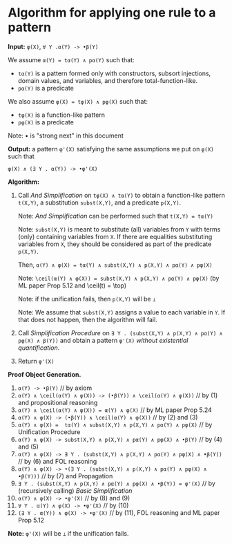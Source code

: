 Algorithm for applying one rule to a pattern
============================================

**Input:** `φ(X)`, `∀ Y .α(Y) -> •β(Y)`

We assume `α(Y) = tα(Y) ∧ pα(Y)` such that:

- `tα(Y)` is a pattern formed only with constructors, subsort injections,
  domain values, and variables, and therefore total-function-like.
- `pα(Y)` is a predicate

We also assume `φ(X) = tφ(X) ∧ pφ(X)` such that:

- `tφ(X)` is a function-like pattern
- `pφ(X)` is a predicate

Note: • is "strong next" in this document

**Output:** a pattern `φ'(X)` satisfying the same assumptions we put on
  `φ(X)` such that
```
φ(X) ∧ (∃ Y . α(Y)) -> •φ'(X)
```

**Algorithm:**

1. Call *And Simplification* on `tφ(X) ∧ tα(Y)` to obtain a function-like
   pattern `t(X,Y)`, a substitution `subst(X,Y)`, and a predicate `p(X,Y)`.

   Note: *And Simplification* can be performed such that `t(X,Y) = tα(Y)`

   Note: `subst(X,Y)` is meant to substitute (all) variables from `Y`
   with terms (only) containing variables from `X`. If there are equalities
   substituting variables from `X`, they should be considered as part of the
   predicate `p(X,Y)`.

   Then, `α(Y) ∧ φ(X) = tα(Y) ∧ subst(X,Y) ∧ p(X,Y) ∧ pα(Y) ∧ pφ(X)`

   Note: `\ceil(α(Y) ∧ φ(X)) = subst(X,Y) ∧ p(X,Y) ∧ pα(Y) ∧ pφ(X)`
   (by ML paper Prop 5.12 and \ceil(t) = \top)

   Note: if the unification fails, then `p(X,Y)` will be `⊥`

   Note: We assume that `subst(X,Y)` assigns a value to each variable in `Y`.
   If that does not happen, then the algorithm will fail.
2. Call *Simplification Procedure* on
   `∃ Y . (subst(X,Y) ∧ p(X,Y) ∧ pα(Y) ∧ pφ(X) ∧ β(Y))`
   and obtain a pattern `φ'(X)` *without existential quantification*.
3. Return `φ'(X)`

**Proof Object Generation.**

1.  `α(Y) -> •β(Y)` // by axiom
2.  `α(Y) ∧ \ceil(α(Y) ∧ φ(X)) -> (•β(Y)) ∧ \ceil(α(Y) ∧ φ(X))`
    // by (1) and propositional reasoning
3.  `α(Y) ∧ \ceil(α(Y) ∧ φ(X)) = α(Y) ∧ φ(X)` // by ML paper Prop 5.24
4.  `α(Y) ∧ φ(X) -> (•β(Y)) ∧ \ceil(α(Y) ∧ φ(X))` // by (2) and (3)
5.  `α(Y) ∧ φ(X) =  tα(Y) ∧ subst(X,Y) ∧ p(X,Y) ∧ pα(Y) ∧ pφ(X)`
    // by Unification Procedure
6.  `α(Y) ∧ φ(X) -> subst(X,Y) ∧ p(X,Y) ∧ pα(Y) ∧ pφ(X) ∧ •β(Y)` // by (4) and (5)
7.  `α(Y) ∧ φ(X) -> ∃ Y . (subst(X,Y) ∧ p(X,Y) ∧ pα(Y) ∧ pφ(X) ∧ •β(Y))`
    // by (6) and FOL reasoning
8.  `α(Y) ∧ φ(X) -> •(∃ Y . (subst(X,Y) ∧ p(X,Y) ∧ pα(Y) ∧ pφ(X) ∧ •β(Y)))`
    // by (7) and Propagation
9.  `∃ Y . (subst(X,Y) ∧ p(X,Y) ∧ pα(Y) ∧ pφ(X) ∧ •β(Y)) = φ'(X)`
    // by (recursively calling) *Basic Simplification*
10. `α(Y) ∧ φ(X) -> •φ'(X)` // by (8) and (9)
11. `∀ Y . α(Y) ∧ φ(X) -> •φ'(X)` // by (10)
12. `(∃ Y . α(Y)) ∧ φ(X) -> •φ'(X)` // by (11), FOL reasoning and ML paper Prop 5.12

**Note:** `φ'(X)` will be `⊥` if the unification fails.


